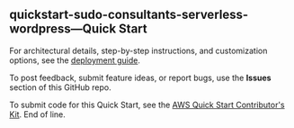 
## quickstart-sudo-consultants-serverless-wordpress—Quick Start

For architectural details, step-by-step instructions, and customization options, see the [deployment guide](https://aws-quickstart.github.io/quickstart-sudo-consulting-serverless-wordpress/).


To post feedback, submit feature ideas, or report bugs, use the **Issues** section of this GitHub repo. 

To submit code for this Quick Start, see the [AWS Quick Start Contributor's Kit](https://aws-quickstart.github.io/).
End of line.
